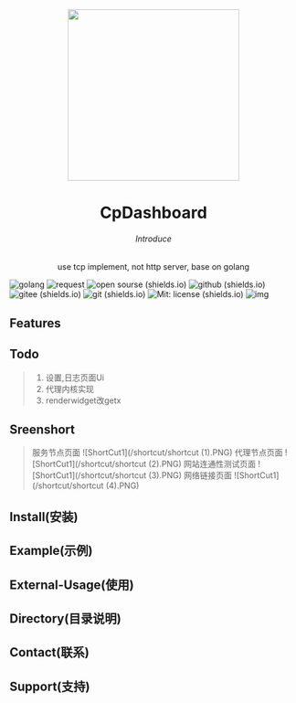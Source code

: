 

<div align=center></br></br></br>
<center> <img src="http://www.cilang.buzz/static/file/logo.jpg" zoom="100%"  width="300" height="300" /></center>

#  <center>  CpDashboard </center>

###### <center>Introduce</center>

<center>use tcp implement, not http server, base on golang</center>

</div>


![golang](https://img.shields.io/badge/fultter-blue?logo=fultter) ![request](https://img.shields.io/badge/proxy-blue?logo=proxy)  ![open sourse (shields.io)](https://img.shields.io/badge/open%20sourse-darkgreen?logo=opensourceinitiative)   ![github (shields.io)](https://img.shields.io/badge/github-grey?logo=github) ![gitee (shields.io)](https://img.shields.io/badge/gitee-orange?logo=gitee) ![git (shields.io)](https://img.shields.io/badge/git-lightblue?logo=git) ![Mit: license (shields.io)](https://img.shields.io/badge/Mit-license-blue?logo=bookstack) ![img](https://komarev.com/ghpvc/?username=cpdashbord&&style=flat-square)

## Features

## Todo

>1. 设置,日志页面Ui
>2. 代理内核实现
>3. renderwidget改getx

## Sreenshort
> 服务节点页面
![ShortCut1](/shortcut/shortcut (1).PNG)
> 代理节点页面
![ShortCut1](/shortcut/shortcut (2).PNG)
> 网站连通性测试页面
![ShortCut1](/shortcut/shortcut (3).PNG)
> 网络链接页面
![ShortCut1](/shortcut/shortcut (4).PNG)


## Install(安装)

## Example(示例)

## External-Usage(使用)

## Directory(目录说明)

## Contact(联系)

## Support(支持)













